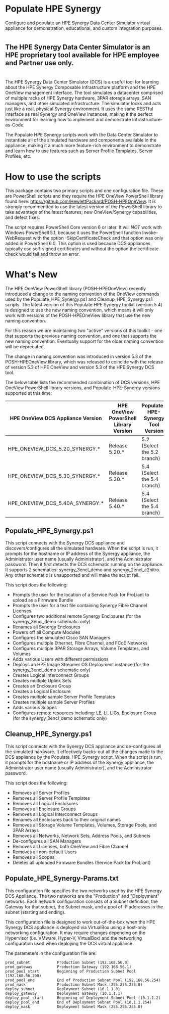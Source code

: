 # Populate HPE Synergy
Configure and populate an HPE Synergy Data Center Simulator virtual appliance for demonstration, educational, and custom integration purposes.

#
## The HPE Synergy Data Center Simulator is an HPE proprietary tool available for HPE employee and Partner use only. 
#

The HPE Synergy Data Center Simulator (DCS) is a useful tool for learning about the HPE Synergy Composable Infrastructure platform and the HPE OneView management interface. The tool simulates a datacenter comprised of multiple racks of HPE Synergy hardware, 3PAR storage arrays, SAN managers, and other simulated infrastructure. The simulator looks and acts just like a real, physical Synergy environment. It uses the same RESTful interface as real Synergy and OneView instances, making it the perfect environment for learning how to implement and demonstrate Infrastructure-as-Code.

The Populate HPE Synergy scripts work with the Data Center Simulator to instantiate all of the simulated hardware and components available in the appliance, making it a much more feature-rich environment to demonstrate and learn how to use features such as Server Profile Templates, Server Profiles, etc.

# How to use the scripts
This package contains two primary scripts and one configuration file. These are PowerShell scripts and they require the HPE OneView PowerShell library found here: https://github.com/HewlettPackard/POSH-HPEOneView. It is strongly recommended to use the latest version of the PowerShell library to take advantage of the latest features, new OneView/Synergy capabilities, and defect fixes.

The script requires PowerShell Core version 6 or later. It will *NOT* work with Windows PowerShell 5.1, because it uses the PowerShell function Invoke-WebRequest with the option -SkipCertificateCheck and that option was only added in PowerShell 6.0. This option is used because DCS appliances typically use self-signed certificates and without the option the certificate check would fail and throw an error.

# What's New
The HPE OneView PowerShell library (POSH-HPEOneView) recently introduced a change to the naming convention of the OneView commands used by the Populate_HPE_Synergy.ps1 and Cleanup_HPE_Synergy.ps1 scripts. The latest version of this Populate HPE Synergy toolkit (version 5.4) is designed to use the new naming convention, which means it will only work with versions of the POSH-HPEOneView library that use the new naming convention.

For this reason we are maintaining two "active" versions of this toolkit - one that supports the previous naming convention, and one that supports the new naming convention.  Eventually support for the older naming convention will be deprecated.

The change in naming convention was introduced in version 5.3 of the POSH-HPEOneView library, which was released to coincide with the release of version 5.3 of HPE OneView and version 5.3 of the HPE Synergy DCS tool.  

The below table lists the recommended combination of DCS versions, HPE OneView PowerShell library versions, and Populate-HPE-Synergy versions supported at this time:

| HPE OneView DCS Appliance Version | HPE OneView PowerShell Library Version | Populate-HPE-Synergy Tool Version |
|-----------------------------------|----------------------------------------|-----------------------------------|
| HPE_ONEVIEW_DCS_5.20_SYNERGY.*    | Release 5.20.*                         | 5.2 (Select the 5.2 branch)       |
| HPE_ONEVIEW_DCS_5.30_SYNERGY.*    | Release 5.30.*                         | 5.4 (Select the 5.4 branch)       |
| HPE_ONEVIEW_DCS_5.40A_SYNERGY.*   | Release 5.40.*                         | 5.4 (Select the 5.4 branch)       |

## Populate_HPE_Synergy.ps1
This script connects with the Synergy DCS appliance and discovers/configures all the simulated hardware.  When the script is run, it prompts for the hostname or IP address of the Synergy appliance, the Administrator user name (usually Administrator), and the Administrator password. Then it first detects the DCS schematic running on the appliance. It supports 2 schematics: synergy_3encl_demo and synergy_2encl_c2nitro. Any other schematic is unsupported and will make the script fail.

This script does the following:

* Prompts the user for the location of a Service Pack for ProLiant to upload as a Firmware Bundle
* Prompts the user for a text file containing Synergy Fibre Channel Licenses
* Configures two additional remote Synergy Enclosures (for the synergy_3encl_demo schematic only)
* Renames all Synergy Enclosures
* Powers off all Compute Modules
* Configures the simulated Cisco SAN Managers
* Configures multiple Ethernet, Fibre Channel, and FCoE Networks
* Configures multiple 3PAR Storage Arrays, Volume Templates, and Volumes
* Adds various Users with different permissions
* Deploys an HPE Image Streamer OS Deployment instance (for the synergy_3encl_demo schematic only)
* Creates Logical Interconnect Groups
* Creates multiple Uplink Sets
* Creates an Enclosure Group
* Creates a Logical Enclosure
* Creates multiple sample Server Profile Templates
* Creates multiple sample Server Profiles
* Adds various Scopes
* Configures remote resources including: LE, LI, LIGs, Enclosure Group (for the synergy_3encl_demo schematic only)

## Cleanup_HPE_Synergy.ps1
This script connects with the Synergy DCS appliance and de-configures all the simulated hardware.  It effectively backs-out all the changes made to the DCS appliance by the Populate_HPE_Synergy script. When the script is run, it prompts for the hostname or IP address of the Synergy appliance, the Administrator user name (usually Administrator), and the Administrator password.

This script does the following:

* Removes all Server Profiles
* Removes all Server Profile Templates
* Removes all Logical Enclosures
* Removes all Enclosure Groups
* Removes all Logical Interconnect Groups
* Renames all Enclosures back to their original names
* Removes all Storage Volume Templates, Volumes, Storage Pools, and 3PAR Arrays
* Removes all Networks, Network Sets, Address Pools, and Subnets
* De-configures all SAN Managers
* Removes all Licenses, both OneView and Fibre Channel
* Removes all non-default Users
* Removes all Scopes
* Deletes all uploaded Firmware Bundles (Service Pack for ProLiant)

## Populate_HPE_Synergy-Params.txt
This configuration file specifies the two networks used by the HPE Synergy DCS Appliance. The two networks are the "Production" and "Deployment" networks. Each network configuration consists of a Subnet definition, the Gateway for that subnet, the Subnet mask, and a pool of IP addresses in the subnet (starting and ending).

This configuration file is designed to work out-of-the-box when the HPE Synergy DCS appliance is deployed via VirtualBox using a host-only networking configuration. It may require changes depending on the Hypervisor (i.e. VMware, Hyper-V, VirtualBox) and the networking configuration used when deploying the DCS virtual appliance.

The parameters in the configuration file are:
```
prod_subnet            Production Subnet (192.168.56.0)
prod_gateway           Production Gateway (192.168.56.1)
prod_pool_start        Beginning of Production Subnet Pool (192.168.56.200)
prod_pool_end          End of Production Subnet Pool (192.168.56.254)
prod_mask              Production Subnet Mask (255.255.255.0)
deploy_subnet          Deployment Subnet (10.1.1.0)
deploy_gateway         Deployment Gateway (10.1.1.1)
deploy_pool_start      Beginning of Deployment Subnet Pool (10.1.1.2)
deploy_pool_end        End of Deployment Subnet Pool (10.1.1.254)
deploy_mask            Deployment Subnet Mask (255.255.255.0)
```
